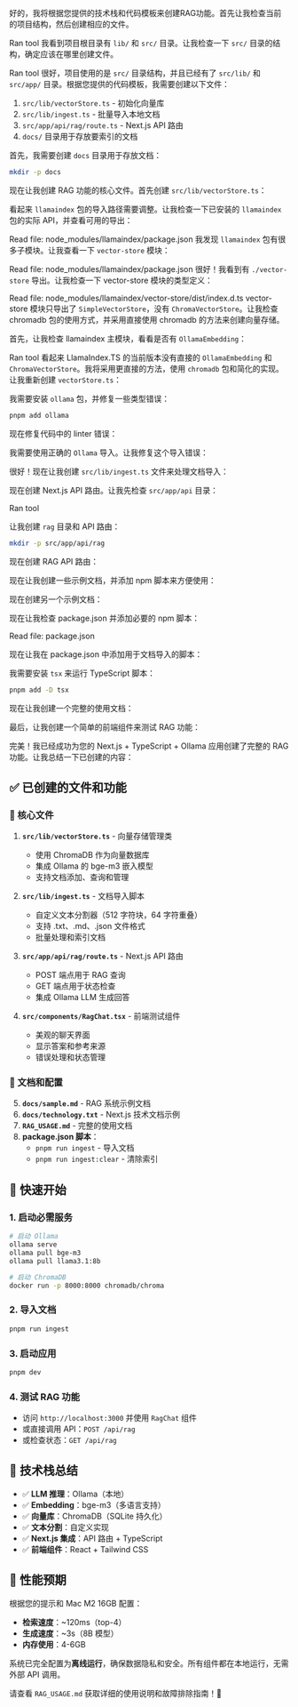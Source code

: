 
好的，我将根据您提供的技术栈和代码模板来创建RAG功能。首先让我检查当前的项目结构，然后创建相应的文件。

Ran tool
我看到项目根目录有 `lib/` 和 `src/` 目录。让我检查一下 `src/` 目录的结构，确定应该在哪里创建文件。

Ran tool
很好，项目使用的是 `src/` 目录结构，并且已经有了 `src/lib/` 和 `src/app/` 目录。根据您提供的代码模板，我需要创建以下文件：

1. `src/lib/vectorStore.ts` - 初始化向量库
2. `src/lib/ingest.ts` - 批量导入本地文档  
3. `src/app/api/rag/route.ts` - Next.js API 路由
4. `docs/` 目录用于存放要索引的文档

首先，我需要创建 `docs` 目录用于存放文档：

```bash
mkdir -p docs
```
现在让我创建 RAG 功能的核心文件。首先创建 `src/lib/vectorStore.ts`：


看起来 `llamaindex` 包的导入路径需要调整。让我检查一下已安装的 `llamaindex` 包的实际 API，并查看可用的导出：

Read file: node_modules/llamaindex/package.json
我发现 `llamaindex` 包有很多子模块。让我查看一下 `vector-store` 模块：

Read file: node_modules/llamaindex/package.json
很好！我看到有 `./vector-store` 导出。让我检查一下 vector-store 模块的类型定义：

Read file: node_modules/llamaindex/vector-store/dist/index.d.ts
vector-store 模块只导出了 `SimpleVectorStore`，没有 `ChromaVectorStore`。让我检查 chromadb 包的使用方式，并采用直接使用 chromadb 的方法来创建向量存储。

首先，让我检查 llamaindex 主模块，看看是否有 `OllamaEmbedding`：

Ran tool
看起来 LlamaIndex.TS 的当前版本没有直接的 `OllamaEmbedding` 和 `ChromaVectorStore`。我将采用更直接的方法，使用 `chromadb` 包和简化的实现。让我重新创建 `vectorStore.ts`：


我需要安装 `ollama` 包，并修复一些类型错误：

```bash
pnpm add ollama
```
现在修复代码中的 linter 错误：


我需要使用正确的 `Ollama` 导入。让我修复这个导入错误：


很好！现在让我创建 `src/lib/ingest.ts` 文件来处理文档导入：



现在创建 Next.js API 路由。让我先检查 `src/app/api` 目录：

Ran tool

让我创建 `rag` 目录和 API 路由：

```bash
mkdir -p src/app/api/rag
```

现在创建 RAG API 路由：



现在让我创建一些示例文档，并添加 npm 脚本来方便使用：



现在创建另一个示例文档：



现在让我检查 package.json 并添加必要的 npm 脚本：

Read file: package.json

现在让我在 package.json 中添加用于文档导入的脚本：



我需要安装 `tsx` 来运行 TypeScript 脚本：

```bash
pnpm add -D tsx
```

现在让我创建一个完整的使用文档：



最后，让我创建一个简单的前端组件来测试 RAG 功能：


完美！我已经成功为您的 Next.js + TypeScript + Ollama 应用创建了完整的 RAG 功能。让我总结一下已创建的内容：

## ✅ 已创建的文件和功能

### 📁 核心文件

1. **`src/lib/vectorStore.ts`** - 向量存储管理类
   - 使用 ChromaDB 作为向量数据库
   - 集成 Ollama 的 bge-m3 嵌入模型
   - 支持文档添加、查询和管理

2. **`src/lib/ingest.ts`** - 文档导入脚本
   - 自定义文本分割器（512 字符块，64 字符重叠）
   - 支持 .txt、.md、.json 文件格式
   - 批量处理和索引文档

3. **`src/app/api/rag/route.ts`** - Next.js API 路由
   - POST 端点用于 RAG 查询
   - GET 端点用于状态检查
   - 集成 Ollama LLM 生成回答

4. **`src/components/RagChat.tsx`** - 前端测试组件
   - 美观的聊天界面
   - 显示答案和参考来源
   - 错误处理和状态管理

### 📄 文档和配置

5. **`docs/sample.md`** - RAG 系统示例文档
6. **`docs/technology.txt`** - Next.js 技术文档示例
7. **`RAG_USAGE.md`** - 完整的使用文档
8. **package.json 脚本**：
   - `pnpm run ingest` - 导入文档
   - `pnpm run ingest:clear` - 清除索引

## 🚀 快速开始

### 1. 启动必需服务

```bash
# 启动 Ollama
ollama serve
ollama pull bge-m3
ollama pull llama3.1:8b

# 启动 ChromaDB
docker run -p 8000:8000 chromadb/chroma
```

### 2. 导入文档

```bash
pnpm run ingest
```

### 3. 启动应用

```bash
pnpm dev
```

### 4. 测试 RAG 功能

- 访问 `http://localhost:3000` 并使用 `RagChat` 组件
- 或直接调用 API：`POST /api/rag` 
- 或检查状态：`GET /api/rag`

## 🔧 技术栈总结

- ✅ **LLM 推理**：Ollama（本地）
- ✅ **Embedding**：bge-m3（多语言支持）
- ✅ **向量库**：ChromaDB（SQLite 持久化）
- ✅ **文本分割**：自定义实现
- ✅ **Next.js 集成**：API 路由 + TypeScript
- ✅ **前端组件**：React + Tailwind CSS

## 📝 性能预期

根据您的提示和 Mac M2 16GB 配置：
- **检索速度**：~120ms（top-4）
- **生成速度**：~3s（8B 模型）
- **内存使用**：4-6GB

系统已完全配置为**离线运行**，确保数据隐私和安全。所有组件都在本地运行，无需外部 API 调用。

请查看 `RAG_USAGE.md` 获取详细的使用说明和故障排除指南！🎉
